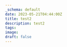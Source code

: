 ```yaml
---
_schema: default
date: 2023-05-21T04:44:00Z
title: test2
description: test2
tags:
image:
draft: false
---
```

